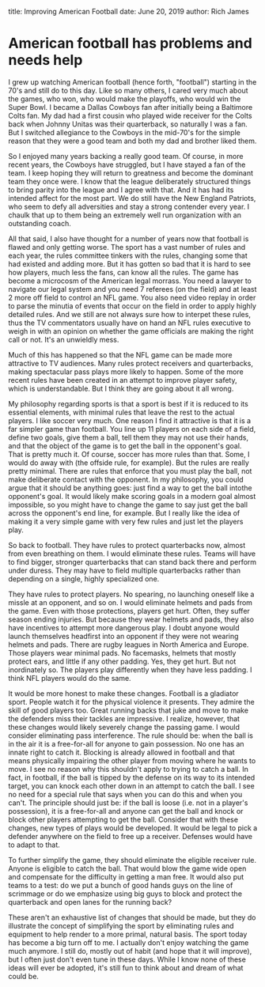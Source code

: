 title: Improving American Football
date: June 20, 2019
author: Rich James

# American football has problems and needs help

I grew up watching American football (hence forth, "football") starting in the 70's and still do to this day.  Like so many others, I cared very much about the games, who won, who would make the playoffs, who would win the Super Bowl.  I became a Dallas Cowboys fan after initially being a Baltimore Colts fan.  My dad had a first cousin who played wide receiver for the Colts back when Johnny Unitas was their quarterback, so naturally I was a fan.  But I switched allegiance to the Cowboys in the mid-70's for the simple reason that they were a good team and both my dad and brother liked them.

So I enjoyed many years backing a really good team.  Of course, in more recent years, the Cowboys have struggled, but I have stayed a fan of the team.  I keep hoping they will return to greatness and become the dominant team they once were.  I know that the league deliberately structured things to bring parity into the league and I agree with that.  And it has had its intended affect for the most part.  We do still have the New England Patriots, who seem to defy all adversities and stay a strong contender every year.  I chaulk that up to them being an extremely well run organization with an outstanding coach.

All that said, I also have thought for a number of years now that football is flawed and only getting worse.  The sport has a vast number of rules and each year, the rules committee tinkers with the rules, changing some that had existed and adding more.  But it has gotten so bad that it is hard to see how players, much less the fans, can know all the rules.  The game has become a microcosm of the American legal morrass. You need a lawyer to navigate our legal system and you need 7 referees (on the field) and at least 2 more off field to control an NFL game.  You also need video replay in order to parse the minutia of events that occur on the field in order to apply highly detailed rules.  And we still are not always sure how to interpet these rules, thus the TV commentators usually have on hand an NFL rules executive to weigh in with an opinion on whether the game officials are making the right call or not.  It's an unwieldly mess.

Much of this has happened so that the NFL game can be made more attractive to TV audiences.  Many rules protect receivers and quarterbacks, making spectacular pass plays more likely to happen.  Some of the more recent rules have been created in an attempt to improve player safety, which is understandable.  But I think they are going about it all wrong.

My philosophy regarding sports is that a sport is best if it is reduced to its essential elements, with minimal rules that leave the rest to the actual players.  I like soccer very much.  One reason I find it attractive is that it is a far simpler game than football.  You line up 11 players on each side of a field, define two goals, give them a ball, tell them they may not use their hands, and that the object of the game is to get the ball in the opponent's goal.  That is pretty much it.  Of course, soccer has more rules than that.  Some, I would do away with (the offside rule, for example).  But the rules are really pretty minimal.  There are rules that enforce that you must play the ball, not make deliberate contact with the opponent.  In my philosophy, you could argue that it should be anything goes:  just find a way to get the ball intothe opponent's goal.  It would likely make scoring goals in a modern goal almost impossible, so you might have to change the game to say just get the ball across the opponent's end line, for example.  But I really like the idea of making it a very simple game with very few rules and just let the players play.

So back to football.  They have rules to protect quarterbacks now, almost from even breathing on them.  I would eliminate these rules.  Teams will have to find bigger, stronger quarterbacks that can stand back there and perform under duress.  They may have to field multiple quarterbacks rather than depending on a single, highly specialized one.

They have rules to protect players.  No spearing, no launching oneself like a missle at an opponent, and so on.  I would eliminate helmets and pads from the game.  Even with those protections, players get hurt.  Often, they suffer season ending injuries.  But because they wear helmets and pads, they also have incentives to attempt more dangerous play.  I doubt anyone would launch themselves headfirst into an opponent if they were not wearing helmets and pads.  There are rugby leagues in North America and Europe.  Those players wear minimal pads.  No facemasks, helmets that mostly protect ears, and little if any other padding.  Yes, they get hurt.  But not inordinately so.  The players play differently when they have less padding.  I think NFL players would do the same.

It would be more honest to make these changes.  Football is a gladiator sport.  People watch it for the physical violence it presents.  They admire the skill of good players too.  Great running backs that juke and move to make the defenders miss their tackles are impressive.  I realize, however, that these changes would likely severely change the passing game.  I would consider eliminating pass interference.  The rule should be: when the ball is in the air it is a free-for-all for anyone to gain possession.  No one has an innate right to catch it.  Blocking is already allowed in football and that means physically impairing the other player from moving where he wants to move.  I see no reason why this shouldn't apply to trying to catch a ball.  In fact, in football, if the ball is tipped by the defense on its way to its intended target, you can knock each other down in an attempt to catch the ball.  I see no need for a special rule that says when you can do this and when you can't.  The principle should just be: if the ball is loose (i.e. not in a player's possession), it is a free-for-all and anyone can get the ball and knock or block other players attempting to get the ball.  Consider that with these changes, new types of plays would be developed.  It would be legal to pick a defender anywhere on the field to free up a receiver.  Defenses would have to adapt to that.  

To further simplify the game, they should eliminate the eligible receiver rule.  Anyone is eligible to catch the ball.  That would blow the game wide open and compensate for the difficulty in getting a man free.  It would also put teams to a test: do we put a bunch of good hands guys on the line of scrimmage or do we emphasize using big guys to block and protect the quarterback and open lanes for the running back?

These aren't an exhaustive list of changes that should be made, but they do illustrate the concept of simplifying the sport by eliminating rules and equipment to help render to a more primal, natural basis.  The sport today has become a big turn off to me.  I actually don't enjoy watching the game much anymore.  I still do, mostly out of habit (and hope that it will improve), but I often just don't even tune in these days.  While I know none of these ideas will ever be adopted, it's still fun to think about and dream of what could be.

